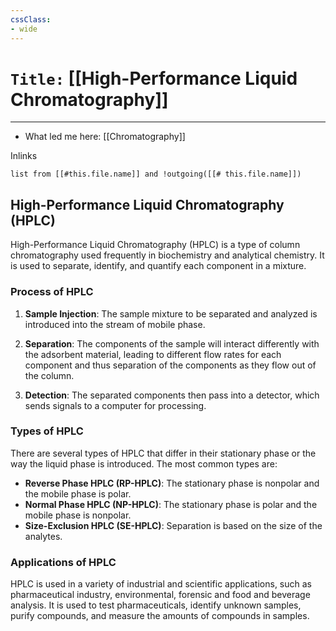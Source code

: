 ```yaml
---
cssClass:
- wide
---
```


# `Title:` [[High-Performance Liquid Chromatography]]
--- 

- What led me here: [[Chromatography]]

Inlinks
```dataview 
list from [[#this.file.name]] and !outgoing([[# this.file.name]]) 
```

## High-Performance Liquid Chromatography (HPLC)

High-Performance Liquid Chromatography (HPLC) is a type of column chromatography used frequently in biochemistry and analytical chemistry. It is used to separate, identify, and quantify each component in a mixture.

### Process of HPLC

1. **Sample Injection**: The sample mixture to be separated and analyzed is introduced into the stream of mobile phase.

2. **Separation**: The components of the sample will interact differently with the adsorbent material, leading to different flow rates for each component and thus separation of the components as they flow out of the column.

3. **Detection**: The separated components then pass into a detector, which sends signals to a computer for processing.

### Types of HPLC

There are several types of HPLC that differ in their stationary phase or the way the liquid phase is introduced. The most common types are:

- **Reverse Phase HPLC (RP-HPLC)**: The stationary phase is nonpolar and the mobile phase is polar.
- **Normal Phase HPLC (NP-HPLC)**: The stationary phase is polar and the mobile phase is nonpolar.
- **Size-Exclusion HPLC (SE-HPLC)**: Separation is based on the size of the analytes.

### Applications of HPLC

HPLC is used in a variety of industrial and scientific applications, such as pharmaceutical industry, environmental, forensic and food and beverage analysis. It is used to test pharmaceuticals, identify unknown samples, purify compounds, and measure the amounts of compounds in samples.
